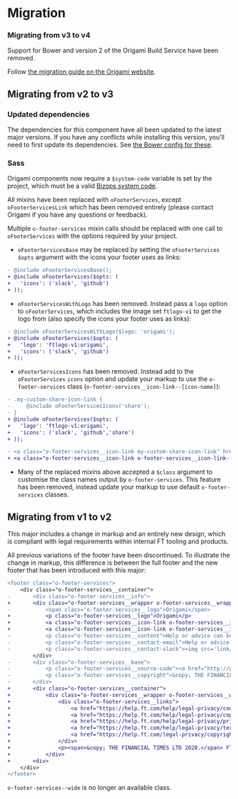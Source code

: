 # Migration

### Migrating from v3 to v4

Support for Bower and version 2 of the Origami Build Service have been removed.

Follow [the migration guide on the Origami website](https://origami.ft.com/documentation/tutorials/bower-to-npm/).

## Migrating from v2 to v3

### Updated dependencies

The dependencies for this component have all been updated to the latest major versions.
If you have any conflicts while installing this version, you'll need to first update
its dependencies. See [the Bower config for these](./bower.json).

### Sass

Origami components now require a `$system-code` variable is set by the project, which must be a valid [Bizops system code](https://biz-ops.in.ft.com/list/Systems).

All mixins have been replaced with `oFooterServices`, except `oFooterServicesLink` which has been removed entirely (please contact Origami if you have any questions or feedback).

Multiple `o-footer-services` mixin calls should be replaced with one call to `oFooterServices` with the options required by your project.

- `oFooterServicesBase` may be replaced by setting the `oFooterServices` `$opts` argument with the icons your footer uses as links:
```diff
- @include oFooterServicesBase();
+ @include oFooterServices($opts: (
+ 	'icons': ('slack', 'github')
+ ));
```

- `oFooterServicesWithLogo` has been removed. Instead pass a `logo` option to `oFooterServices`, which includes the image set `ftlogo-v1` to get the logo from (also specify the icons your footer uses as links):
```diff
- @include oFooterServicesWithLogo($logo: 'origami');
+ @include oFooterServices($opts: (
+ 	'logo': 'ftlogo-v1:origami',
+ 	'icons': ('slack', 'github')
+ ));
```

- `oFooterServicesIcons` has been removed. Instead add to the `oFooterServices` `icons` option and update your markup to use the `o-footer-services` class (`o-footer-services__icon-link--[icon-name]`):
```diff
- .my-custom-share-icon-link {
-     @include oFooterServicesIcons('share');
- }
+ @include oFooterServices($opts: (
+ 	'logo': 'ftlogo-v1:origami',
+ 	'icons': ('slack', 'github','share')
+ ));
```
```diff
- <a class="o-footer-services__icon-link my-custom-share-icon-link" href="#">share</a>
+ <a class="o-footer-services__icon-link o-footer-services__icon-link--share" href="#">share</a>
```

- Many of the replaced mixins above accepted a `$class` argument to customise the class names output by `o-footer-services`. This feature has been removed, instead update your markup to use default `o-footer-services` classes.

## Migrating from v1 to v2

This major includes a change in markup and an entirely new design, which is compliant with legal requirements within internal FT tooling and products.

All previous variations of the footer have been discontinued. To illustrate the change in markup, this difference is between the full footer and the new footer that has been introduced with this major:

```diff
<footer class="o-footer-services">
	<div class="o-footer-services__container">
-		<div class="o-footer-services__info">
+		<div class="o-footer-services__wrapper o-footer-services__wrapper--top">
-			<span class="o-footer-services__logo">Origami</span>
+			<p class="o-footer-services__logo">Origami</p>
+			<a class="o-footer-services__icon-link o-footer-services__icon-link--github" href="#">View project on GitHub</a>
+			<a class="o-footer-services__icon-link o-footer-services__icon-link--slack" href="#">#slack-channel</a>
-			<p class="o-footer-services__content">Help or advice can be found here <a class="link" href="mailto:an.email@someplace.com">an.email@someplace.com</a> and there are other places, <a href='/somewhere'>like this one</a> where you can find help, too.</p>
-			<p class="o-footer-services__contact-email">Help or advice can be found here <a class="link" href="mailto:an.email@someplace.com">an.email@someplace.com</a> and there are other places, <a class="o-footer-services__content--external" href='external-link'>like this one</a> where you can find help, too.</p>
-			<p class="o-footer-services__contact-slack"><img src='link/to/icon'/><a href="https://slack.com/messages/[id]/">#slack-channel</a></p>
		</div>
-		<div class="o-footer-services__base">
-			<p class="o-footer-services__source-code"><a href="http://github.com/financial-times/o-footer-services">View project on GitHub</a></p>
-			<p class="o-footer-services__copyright">&copy; THE FINANCIAL TIMES LTD. FT and 'Financial Times' are trademarks of The Financial Times Ltd.</p>
-		</div>
+		<div class="o-footer-services__container">
+			<div class="o-footer-services__wrapper o-footer-services__wrapper--legal">
+				<div class="o-footer-services__links">
+					<a href="https://help.ft.com/help/legal-privacy/cookies/">Cookies</a>
+					<a href="https://help.ft.com/help/legal-privacy/copyright/copyright-policy/">Copyright</a>
+					<a href="https://help.ft.com/help/legal-privacy/privacy/">Privacy</a>
+					<a href="https://help.ft.com/help/legal-privacy/terms-conditions">Terms & Conditions</a>
+					<a href="https://help.ft.com/legal-privacy/copyright-policy/">Slavery Statement & Policies</a>
+				</div>
+				<p><span>&copy; THE FINANCIAL TIMES LTD 2020.</span> FT and 'Financial Times' are trademarks of The Financial Times Ltd.</p>
+			</div>
+		<div>
	</div>
</footer>
```

`o-footer-services--wide` is no longer an available class.
